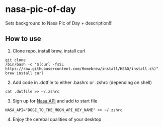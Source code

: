 # nasa-pic-of-day

Sets background to Nasa Pic of Day + description!!!

## How to use

1. Clone repo, install brew, install curl
```
git clone 
/bin/bash -c "$(curl -fsSL https://raw.githubusercontent.com/Homebrew/install/HEAD/install.sh)"
brew install curl

```
2. Add code in .dotfile to either .bashrc or .zshrc (depending on shell)
```
cat .dotfile >> ~/.zshrc
```

3. Sign up for [Nasa API](https://api.nasa.gov) and add to start file
```
NASA_API="DOGE_TO_THE_MOON_API_KEY_NAME" >> ~/.zshrc
```

4. Enjoy the cerebal qualities of your desktop

